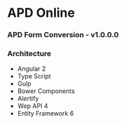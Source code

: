 # APD Online

### APD Form Conversion - v1.0.0.0

### Architecture 
* Angular 2
* Type Script
* Gulp
* Bower Components
* Alertify
* Wep API 4
* Entity Framework 6


